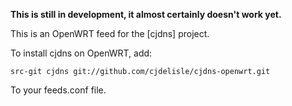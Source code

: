 **This is still in development, it almost certainly doesn't work yet.**

This is an OpenWRT feed for the [cjdns] project.

To install cjdns on OpenWRT, add:

    src-git cjdns git://github.com/cjdelisle/cjdns-openwrt.git

To your feeds.conf file.

